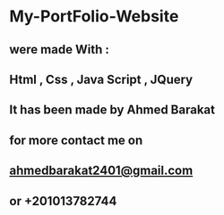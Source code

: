 # My-PortFolio-Website

## were made With :

## Html , Css , Java Script , JQuery

## It has been made by Ahmed Barakat

## for more contact me on

## ahmedbarakat2401@gmail.com

## or +201013782744
